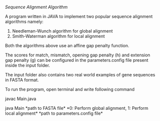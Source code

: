 _*Sequence Alignment Algorithm*_

A program written in JAVA to implement two popular sequence alignment algorithms namely:

1. Needleman-Wunch algorithm for global alignment
2. Smith-Waterman algorithm for local alignment

Both the algorithms above use an affine gap penalty function.

The scores for match, mismatch, opening gap penalty (h) and extension gap penalty (g) can be configured in the parameters.config file present inside the input folder.

The input folder also contains two real world examples of gene sequences in FASTA format.

To run the program, open terminal and write following command

  javac Main.java

  java Main \*path to FASTA file* \*0: Perform global alignment, 1: Perform local alignment* \*path to parameters.config file*
